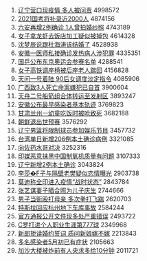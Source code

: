 1. [辽宁营口现疫情 多人被问责](http://www.baidu.com/baidu?cl=3&tn=SE_baiduhomet8_jmjb7mjw&rsv_dl=fyb_top&fr=top1000&wd=%C1%C9%C4%FE%D3%AA%BF%DA%CF%D6%D2%DF%C7%E9%20%B6%E0%C8%CB%B1%BB%CE%CA%D4%F0) 4998572
1. [2021国考将补录近2000人](http://www.baidu.com/baidu?cl=3&tn=SE_baiduhomet8_jmjb7mjw&rsv_dl=fyb_top&fr=top1000&wd=2021%B9%FA%BF%BC%BD%AB%B2%B9%C2%BC%BD%FC2000%C8%CB) 4874156
1. [六安再增2例确诊 1人曾拍婚纱照](http://www.baidu.com/baidu?cl=3&tn=SE_baiduhomet8_jmjb7mjw&rsv_dl=fyb_top&fr=top1000&wd=%C1%F9%B0%B2%D4%D9%D4%F62%C0%FD%C8%B7%D5%EF%201%C8%CB%D4%F8%C5%C4%BB%E9%C9%B4%D5%D5) 4743189
1. [女子拿龙虾去饭店加工疑似被掉包](http://www.baidu.com/baidu?cl=3&tn=SE_baiduhomet8_jmjb7mjw&rsv_dl=fyb_top&fr=top1000&wd=%C5%AE%D7%D3%C4%C3%C1%FA%CF%BA%C8%A5%B7%B9%B5%EA%BC%D3%B9%A4%D2%C9%CB%C6%B1%BB%B5%F4%B0%FC) 4614328
1. [沈梦辰说跟杜海涛该结婚了](http://www.baidu.com/baidu?cl=3&tn=SE_baiduhomet8_jmjb7mjw&rsv_dl=fyb_top&fr=top1000&wd=%C9%F2%C3%CE%B3%BD%CB%B5%B8%FA%B6%C5%BA%A3%CC%CE%B8%C3%BD%E1%BB%E9%C1%CB) 4528938
1. [安徽一医师私接确诊发热病人涉犯罪](http://www.baidu.com/baidu?cl=3&tn=SE_baiduhomet8_jmjb7mjw&rsv_dl=fyb_top&fr=top1000&wd=%B0%B2%BB%D5%D2%BB%D2%BD%CA%A6%CB%BD%BD%D3%C8%B7%D5%EF%B7%A2%C8%C8%B2%A1%C8%CB%C9%E6%B7%B8%D7%EF) 4335351
1. [国乒公布东京奥运会参赛名单](http://www.baidu.com/baidu?cl=3&tn=SE_baiduhomet8_jmjb7mjw&rsv_dl=fyb_top&fr=top1000&wd=%B9%FA%C6%B9%B9%AB%B2%BC%B6%AB%BE%A9%B0%C2%D4%CB%BB%E1%B2%CE%C8%FC%C3%FB%B5%A5) 4288541
1. [女子高铁调座椅被后座老人踹回](http://www.baidu.com/baidu?cl=3&tn=SE_baiduhomet8_jmjb7mjw&rsv_dl=fyb_top&fr=top1000&wd=%C5%AE%D7%D3%B8%DF%CC%FA%B5%F7%D7%F9%D2%CE%B1%BB%BA%F3%D7%F9%C0%CF%C8%CB%F5%DF%BB%D8) 4156828
1. [天问一号着陆 90后女调度淡定指令](http://www.baidu.com/baidu?cl=3&tn=SE_baiduhomet8_jmjb7mjw&rsv_dl=fyb_top&fr=top1000&wd=%CC%EC%CE%CA%D2%BB%BA%C5%D7%C5%C2%BD%2090%BA%F3%C5%AE%B5%F7%B6%C8%B5%AD%B6%A8%D6%B8%C1%EE) 4085906
1. [广西致3人死亡命案嫌犯已自首](http://www.baidu.com/baidu?cl=3&tn=SE_baiduhomet8_jmjb7mjw&rsv_dl=fyb_top&fr=top1000&wd=%B9%E3%CE%F7%D6%C23%C8%CB%CB%C0%CD%F6%C3%FC%B0%B8%CF%D3%B7%B8%D2%D1%D7%D4%CA%D7) 3900604
1. [天舟二号船箭组合体转运至发射区](http://www.baidu.com/baidu?cl=3&tn=SE_baiduhomet8_jmjb7mjw&rsv_dl=fyb_top&fr=top1000&wd=%CC%EC%D6%DB%B6%FE%BA%C5%B4%AC%BC%FD%D7%E9%BA%CF%CC%E5%D7%AA%D4%CB%D6%C1%B7%A2%C9%E4%C7%F8) 3893247
1. [安徽公布最早感染者基本轨迹](http://www.baidu.com/baidu?cl=3&tn=SE_baiduhomet8_jmjb7mjw&rsv_dl=fyb_top&fr=top1000&wd=%B0%B2%BB%D5%B9%AB%B2%BC%D7%EE%D4%E7%B8%D0%C8%BE%D5%DF%BB%F9%B1%BE%B9%EC%BC%A3) 3769823
1. [甘肃兰州一幼童吃饭时被呛致死](http://www.baidu.com/baidu?cl=3&tn=SE_baiduhomet8_jmjb7mjw&rsv_dl=fyb_top&fr=top1000&wd=%B8%CA%CB%E0%C0%BC%D6%DD%D2%BB%D3%D7%CD%AF%B3%D4%B7%B9%CA%B1%B1%BB%C7%BA%D6%C2%CB%C0) 3682188
1. [朝鲜退出世预赛](http://www.baidu.com/baidu?cl=3&tn=SE_baiduhomet8_jmjb7mjw&rsv_dl=fyb_top&fr=top1000&wd=%B3%AF%CF%CA%CD%CB%B3%F6%CA%C0%D4%A4%C8%FC) 3576292
1. [辽宁男篮将限制球员参加娱乐节目](http://www.baidu.com/baidu?cl=3&tn=SE_baiduhomet8_jmjb7mjw&rsv_dl=fyb_top&fr=top1000&wd=%C1%C9%C4%FE%C4%D0%C0%BA%BD%AB%CF%DE%D6%C6%C7%F2%D4%B1%B2%CE%BC%D3%D3%E9%C0%D6%BD%DA%C4%BF) 3457732
1. [台湾单日新增206例本土确诊病例](http://www.baidu.com/baidu?cl=3&tn=SE_baiduhomet8_jmjb7mjw&rsv_dl=fyb_top&fr=top1000&wd=%CC%A8%CD%E5%B5%A5%C8%D5%D0%C2%D4%F6206%C0%FD%B1%BE%CD%C1%C8%B7%D5%EF%B2%A1%C0%FD) 3321085
1. [向佐药水哥对决](http://www.baidu.com/baidu?cl=3&tn=SE_baiduhomet8_jmjb7mjw&rsv_dl=fyb_top&fr=top1000&wd=%CF%F2%D7%F4%D2%A9%CB%AE%B8%E7%B6%D4%BE%F6) 3252316
1. [印媒恶意抹黑中国制氧机质量有问题](http://www.baidu.com/baidu?cl=3&tn=SE_baiduhomet8_jmjb7mjw&rsv_dl=fyb_top&fr=top1000&wd=%D3%A1%C3%BD%B6%F1%D2%E2%C4%A8%BA%DA%D6%D0%B9%FA%D6%C6%D1%F5%BB%FA%D6%CA%C1%BF%D3%D0%CE%CA%CC%E2) 3107333
1. [辽宁新增2例本土确诊](http://www.baidu.com/baidu?cl=3&tn=SE_baiduhomet8_jmjb7mjw&rsv_dl=fyb_top&fr=top1000&wd=%C1%C9%C4%FE%D0%C2%D4%F62%C0%FD%B1%BE%CD%C1%C8%B7%D5%EF) 3043824
1. [李莎�F子与隔壁老樊疑似恋情曝光](http://www.baidu.com/baidu?cl=3&tn=SE_baiduhomet8_jmjb7mjw&rsv_dl=fyb_top&fr=top1000&wd=%C0%EE%C9%AF%95F%D7%D3%D3%EB%B8%F4%B1%DA%C0%CF%B7%AE%D2%C9%CB%C6%C1%B5%C7%E9%C6%D8%B9%E2) 2903738
1. [莫迪称全印进入疫情“战时状态”](http://www.baidu.com/baidu?cl=3&tn=SE_baiduhomet8_jmjb7mjw&rsv_dl=fyb_top&fr=top1000&wd=%C4%AA%B5%CF%B3%C6%C8%AB%D3%A1%BD%F8%C8%EB%D2%DF%C7%E9%A1%B0%D5%BD%CA%B1%D7%B4%CC%AC%A1%B1) 2843784
1. [张艺谋妻子晒合照为儿子庆生](http://www.baidu.com/baidu?cl=3&tn=SE_baiduhomet8_jmjb7mjw&rsv_dl=fyb_top&fr=top1000&wd=%D5%C5%D2%D5%C4%B1%C6%DE%D7%D3%C9%B9%BA%CF%D5%D5%CE%AA%B6%F9%D7%D3%C7%EC%C9%FA) 2744666
1. [男子当街殴打母亲 多次拳打飞踹](http://www.baidu.com/baidu?cl=3&tn=SE_baiduhomet8_jmjb7mjw&rsv_dl=fyb_top&fr=top1000&wd=%C4%D0%D7%D3%B5%B1%BD%D6%C5%B9%B4%F2%C4%B8%C7%D7%20%B6%E0%B4%CE%C8%AD%B4%F2%B7%C9%F5%DF) 2620703
1. [特斯拉回应杭州地下车库事故](http://www.baidu.com/baidu?cl=3&tn=SE_baiduhomet8_jmjb7mjw&rsv_dl=fyb_top&fr=top1000&wd=%CC%D8%CB%B9%C0%AD%BB%D8%D3%A6%BA%BC%D6%DD%B5%D8%CF%C2%B3%B5%BF%E2%CA%C2%B9%CA) 2584244
1. [官方通报公开文件现多处严重错误](http://www.baidu.com/baidu?cl=3&tn=SE_baiduhomet8_jmjb7mjw&rsv_dl=fyb_top&fr=top1000&wd=%B9%D9%B7%BD%CD%A8%B1%A8%B9%AB%BF%AA%CE%C4%BC%FE%CF%D6%B6%E0%B4%A6%D1%CF%D6%D8%B4%ED%CE%F3) 2493722
1. [C罗打进个人职业生涯第777球](http://www.baidu.com/baidu?cl=3&tn=SE_baiduhomet8_jmjb7mjw&rsv_dl=fyb_top&fr=top1000&wd=C%C2%DE%B4%F2%BD%F8%B8%F6%C8%CB%D6%B0%D2%B5%C9%FA%D1%C4%B5%DA777%C7%F2) 2349968
1. [新郎拒读婚约誓词 质问新娘嫁不嫁](http://www.baidu.com/baidu?cl=3&tn=SE_baiduhomet8_jmjb7mjw&rsv_dl=fyb_top&fr=top1000&wd=%D0%C2%C0%C9%BE%DC%B6%C1%BB%E9%D4%BC%CA%C4%B4%CA%20%D6%CA%CE%CA%D0%C2%C4%EF%BC%DE%B2%BB%BC%DE) 2213843
1. [多名感染者5月初已有症状](http://www.baidu.com/baidu?cl=3&tn=SE_baiduhomet8_jmjb7mjw&rsv_dl=fyb_top&fr=top1000&wd=%B6%E0%C3%FB%B8%D0%C8%BE%D5%DF5%D4%C2%B3%F5%D2%D1%D3%D0%D6%A2%D7%B4) 2105663
1. [加沙大楼被炸前有人央求多给10分钟](http://www.baidu.com/baidu?cl=3&tn=SE_baiduhomet8_jmjb7mjw&rsv_dl=fyb_top&fr=top1000&wd=%BC%D3%C9%B3%B4%F3%C2%A5%B1%BB%D5%A8%C7%B0%D3%D0%C8%CB%D1%EB%C7%F3%B6%E0%B8%F810%B7%D6%D6%D3) 2011721